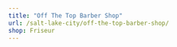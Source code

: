 ```yaml
---
title: "Off The Top Barber Shop"
url: /salt-lake-city/off-the-top-barber-shop/
shop: Friseur
---
```


